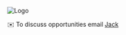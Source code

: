 ![Logo](https://github.com/user-attachments/assets/aebd71e4-3766-470c-973e-586553b5392d)

✉️ To discuss opportunities email [Jack](mailto:jack@dotdown.co.uk)
